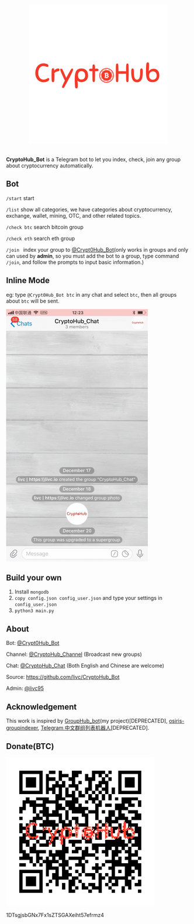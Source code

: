 <div align="center">
  <img src="./img/cryptohub.png"><br><br>
</div>

**CryptoHub_Bot** is a Telegram bot to let you index, check, join any group about cryptocurrency automatically.

## Bot

`/start` start

`/list`  show all categories, we have categories about cryptocurrency, exchange, wallet, mining, OTC, and other related topics.

`/check btc` search bitcoin group

`/check eth` search eth group

`/join ` index your group to [@Crypt0Hub_Bot](https://t.me/Crypt0Hub_Bot)(only works in groups and only can used by **admin**, so you must add the bot to a group, type command `/join`, and follow the prompts to input basic information.)

## Inline Mode

eg: type `@Crypt0Hub_Bot btc` in any chat and select `btc`, then all groups about `btc` will be sent.

![](./img/inline.gif)

## Build your own

1. Install `mongodb`
2. `copy config.json config_user.json` and type your settings in `config_user.json`
3. `python3 main.py`

## About

Bot: [@Crypt0Hub_Bot](https://t.me/Crypt0Hub_Bot)

Channel: [@CryptoHub_Channel](https://t.me/CryptoHub_Channel) (Broadcast new groups)

Chat: [@CryptoHub_Chat](https://t.me/CryptoHub_Chat) (Both English and Chinese are welcome)

Source: <https://github.com/livc/CryptoHub_Bot>

Admin: [@livc95](https://t.me/livc95)

## Acknowledgement

This work is inspired by [GroupHub_bot](https://github.com/livc/GroupHub_Bot)(my project)[DEPRECATED], [osiris-groupindexer](https://github.com/wfjsw/osiris-groupindexer), [Telegram 中文群组列表机器人](https://github.com/jqs7/Jqs7Bot)[DEPRECATED].

## Donate(BTC)

![](./img/donate.png)

1DTsgjsbGNx7Fx1sZTSGAXeiht57efrmz4
